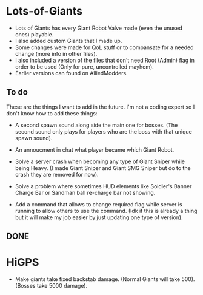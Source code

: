 # Lots-of-Giants
- Lots of Giants has every Giant Robot Valve made (even the unused ones) playable. 
- I also added custom Giants that I made up. 
- Some changes were made for QoL stuff or to compansate for a needed change (more info in other files). 
- I also included a version of the files that don't need Root (Admin) flag in order to be used (Only for pure, uncontrolled mayhem). 
- Earlier versions can found on AlliedModders.

## To do

These are the things I want to add in the future. I'm not a coding expert so I don't know how to add these things:

- A second spawn sound along side the main one for bosses. 
(The second sound only plays for players who are the boss with that unique spawn sound).

- An annoucment in chat what player became which Giant Robot.

- Solve a server crash when becoming any type of Giant Sniper while being Heavy. (I made Giant Sniper and Giant SMG Sniper but do to the crash they are removed for now).

- Solve a problem where sometimes HUD elements like Soldier's Banner Charge Bar or Sandman ball re-charge bar not showing.

- Add a command that allows to change required flag while server is running to allow others to use the command.
(Idk if this is already a thing but it will make my job easier by just updating one type of version).

## DONE 

# HiGPS
- Make giants take fixed backstab damage. 
(Normal Giants will take 500). 
(Bosses take 5000 damage).
